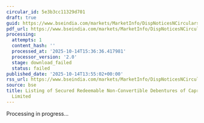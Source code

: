 ```yaml
---
circular_id: 5e3b3cc11329d701
draft: true
guid: https://www.bseindia.com/markets/MarketInfo/DispNoticesNCirculars.aspx?Noticeid={A5D4765D-7EB3-4C5E-996B-A4DE09411190}&noticeno=20251014-54&dt=10/14/2025&icount=54&totcount=59&flag=0
pdf_url: https://www.bseindia.com/markets/MarketInfo/DispNoticesNCirculars.aspx?Noticeid={A5D4765D-7EB3-4C5E-996B-A4DE09411190}&noticeno=20251014-54&dt=10/14/2025&icount=54&totcount=59&flag=0
processing:
  attempts: 1
  content_hash: ''
  processed_at: '2025-10-14T15:36:36.417981'
  processor_version: '2.0'
  stage: download_failed
  status: failed
published_date: '2025-10-14T13:55:02+00:00'
rss_url: https://www.bseindia.com/markets/MarketInfo/DispNoticesNCirculars.aspx?Noticeid={A5D4765D-7EB3-4C5E-996B-A4DE09411190}&noticeno=20251014-54&dt=10/14/2025&icount=54&totcount=59&flag=0
source: bse
title: Listing of Secured Redeemable Non-Convertible Debentures of Capri Global Capital
  Limited
---
```


Processing in progress...